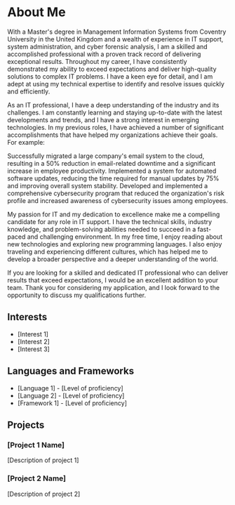 # About Me 
<div class="holder">
  <div class="color"></div>
  <div class="picture"></div>
</div>

With a Master's degree in Management Information Systems from Coventry University in the United Kingdom and a wealth of experience in IT support, system administration, and cyber forensic analysis, I am a skilled and accomplished professional with a proven track record of delivering exceptional results.
Throughout my career, I have consistently demonstrated my ability to exceed expectations and deliver high-quality solutions to complex IT problems. I have a keen eye for detail, and I am adept at using my technical expertise to identify and resolve issues quickly and efficiently.

As an IT professional, I have a deep understanding of the industry and its challenges. I am constantly learning and staying up-to-date with the latest developments and trends, and I have a strong interest in emerging technologies. In my previous roles, I have achieved a number of significant accomplishments that have helped my organizations achieve their goals. For example:

Successfully migrated a large company's email system to the cloud, resulting in a 50% reduction in email-related downtime and a significant increase in employee productivity.
Implemented a system for automated software updates, reducing the time required for manual updates by 75% and improving overall system stability.
Developed and implemented a comprehensive cybersecurity program that reduced the organization's risk profile and increased awareness of cybersecurity issues among employees.

My passion for IT and my dedication to excellence make me a compelling candidate for any role in IT support. I have the technical skills, industry knowledge, and problem-solving abilities needed to succeed in a fast-paced and challenging environment. In my free time, I enjoy reading about new technologies and exploring new programming languages. I also enjoy traveling and experiencing different cultures, which has helped me to develop a broader perspective and a deeper understanding of the world.

If you are looking for a skilled and dedicated IT professional who can deliver results that exceed expectations, I would be an excellent addition to your team. Thank you for considering my application, and I look forward to the opportunity to discuss my qualifications further.

## Interests

- [Interest 1]
- [Interest 2]
- [Interest 3]

## Languages and Frameworks

- [Language 1] - [Level of proficiency]
- [Language 2] - [Level of proficiency]
- [Framework 1] - [Level of proficiency]

## Projects

### [Project 1 Name]

[Description of project 1]

### [Project 2 Name]

[Description of project 2]


